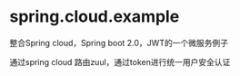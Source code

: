 # spring.cloud.example

整合Spring cloud，Spring boot 2.0，JWT的一个微服务例子

通过spring cloud 路由zuul，通过token进行统一用户安全认证
